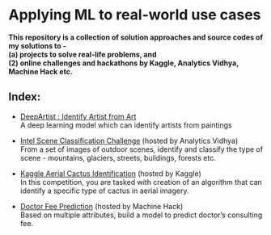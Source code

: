 # Applying ML to real-world use cases
**This repository is a collection of solution approaches and source codes of my solutions to -** <br>
**(a) projects to solve real-life problems, and** <br>
**(2) online challenges and hackathons by Kaggle, Analytics Vidhya, Machine Hack etc.**

## Index:
* [DeepArtist : Identify Artist from Art](https://github.com/SupratimH/applying-ml-use-cases/tree/master/DeepArtist-Identify-Artist-From-Art)<br>
A deep learning model which can identify artists from paintings

* [Intel Scene Classification Challenge](AV-Intel-Scene-Classification-Challenge) (hosted by Analytics Vidhya)<br>
From a set of images of outdoor scenes, identify and classify the type of scene - mountains, glaciers, streets, buildings, forests etc.

* [Kaggle Aerial Cactus Identification](Kaggle-Aerial-Cactus-Identification) (hosted by Kaggle)<br>
In this competition, you are tasked with creation of an algorithm that can identify a specific type of cactus in aerial imagery.

* [Doctor Fee Prediction](MH-Doctor-Fee-Prediction) (hosted by Machine Hack)<br>
Based on multiple attributes, build a model to predict doctor’s consulting fee.

